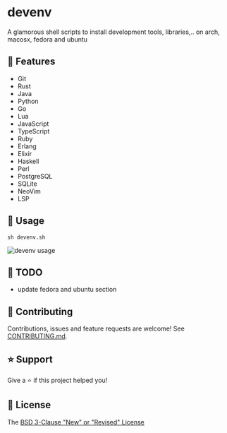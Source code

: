# devenv

A glamorous shell scripts to install development tools, libraries,.. on arch, macosx, fedora and ubuntu

## 🚀 Features

* Git
* Rust
* Java
* Python
* Go
* Lua
* JavaScript
* TypeScript
* Ruby
* Erlang
* Elixir
* Haskell
* Perl
* PostgreSQL
* SQLite
* NeoVim
* LSP

## 📖 Usage

```shell
sh devenv.sh
```

![devenv usage](https://github.com/fearless-spider/devenv/blob/main/2024-03-11_14-38.avif?raw=true)

## :seedling: TODO

- update fedora and ubuntu section

## 🤝 Contributing

Contributions, issues and feature requests are welcome! See [CONTRIBUTING.md](CONTRIBUTING.md).

## ⭐️ Support

Give a ⭐️ if this project helped you!

## 📝 License

The [BSD 3-Clause "New" or "Revised" License](LICENSE)
